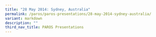 ```yaml
---
title: "28 May 2014: Sydney, Australia"
permalink: /paros/paros-presentations/28-may-2014-sydney-australia/
variant: markdown
description: ""
third_nav_title: PAROS Presentations
---
```

